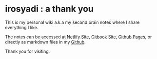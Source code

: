 # irosyadi : a thank you

This is my personal wiki a.k.a my second brain notes where I share everything I like.

The notes can be accessed at [Netlify Site](https://irosyadi.netlify.app/), [Gitbook Site](https://irosyadi.gitbook.io/),  [Github Pages](https://irosyadi.github.io/), or directly as markdown files in my [Github](https://github.com/irosyadi/gitbook).

Thank you for visiting.